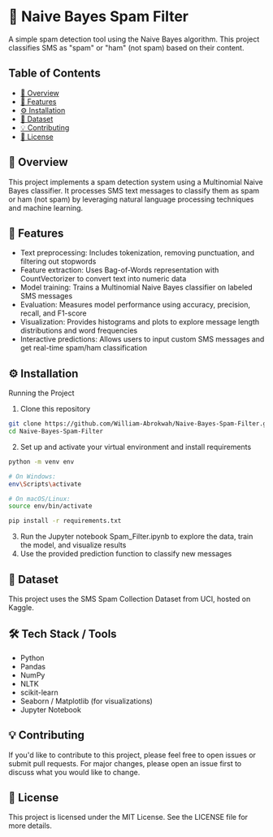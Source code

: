 # 📩 Naive Bayes Spam Filter

A simple spam detection tool using the Naive Bayes algorithm. This project classifies SMS as "spam" or "ham" (not spam) based on their content.

## Table of Contents

- [📌 Overview](#📌overview)
- [🚀 Features](#🚀-features)
- [⚙️ Installation](#⚙️-installation)
- [📂 Dataset](#📂-dataset)
- [💡 Contributing](#💡-contributing)
- [📝 License](#📝-license)

## 📌 Overview
This project implements a spam detection system using a Multinomial Naive Bayes classifier. It processes SMS text messages to classify them as spam or ham (not spam) by leveraging natural language processing techniques and machine learning.

## 🚀 Features

- Text preprocessing: Includes tokenization, removing punctuation, and filtering out stopwords
- Feature extraction: Uses Bag-of-Words representation with CountVectorizer to convert text into numeric data
- Model training: Trains a Multinomial Naive Bayes classifier on labeled SMS messages
- Evaluation: Measures model performance using accuracy, precision, recall, and F1-score
- Visualization: Provides histograms and plots to explore message length distributions and word frequencies
- Interactive predictions: Allows users to input custom SMS messages and get real-time spam/ham classification

## ⚙️ Installation

Running the Project
1. Clone this repository
```bash
git clone https://github.com/William-Abrokwah/Naive-Bayes-Spam-Filter.git
cd Naive-Bayes-Spam-Filter
```
2. Set up and activate your virtual environment and install requirements
```bash
python -m venv env

# On Windows:
env\Scripts\activate

# On macOS/Linux:
source env/bin/activate

pip install -r requirements.txt
```
3. Run the Jupyter notebook Spam_Filter.ipynb to explore the data, train the model, and visualize results
4. Use the provided prediction function to classify new messages

## 📂 Dataset

This project uses the SMS Spam Collection Dataset from UCI, hosted on Kaggle.

## 🛠️ Tech Stack / Tools

- Python
- Pandas
- NumPy
- NLTK
- scikit-learn
- Seaborn / Matplotlib (for visualizations)
- Jupyter Notebook

## 💡 Contributing

If you'd like to contribute to this project, please feel free to open issues or submit pull requests. For major changes, please open an issue first to discuss what you would like to change.

## 📝 License

This project is licensed under the MIT License. See the LICENSE file for more details.